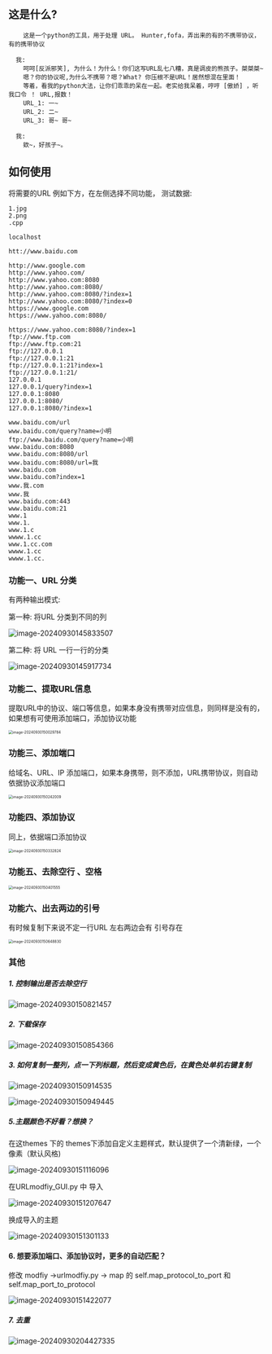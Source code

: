 ## 这是什么?

```text
    这是一个python的工具，用于处理 URL。 Hunter,fofa，弄出来的有的不携带协议，有的携带协议
  
  我: 
  	呵呵[反派邪笑], 为什么！为什么！你们这写URL乱七八糟，真是调皮的熊孩子。桀桀桀~
  	嗯？你的协议呢,为什么不携带？嗯？What? 你压根不是URL！居然想混在里面！
    等着，看我的python大法，让你们乖乖的呆在一起。老实给我呆着，哼哼 [傲娇] ，听我口令 ！ URL,报数！
    URL_1: 一~
    URL_2: 二~
    URL_3: 哥~ 哥~
  
  我:
  	欸~，好孩子~。
```

## 如何使用

将需要的URL 例如下方，在左侧选择不同功能， 测试数据:

```text
1.jpg
2.png
.cpp

localhost

htt://www.baidu.com

http://www.google.com
http://www.yahoo.com/
http://www.yahoo.com:8080
http://www.yahoo.com:8080/
http://www.yahoo.com:8080/?index=1
http://www.yahoo.com:8080/?index=0
https://www.google.com
https://www.yahoo.com:8080/
 
https://www.yahoo.com:8080/?index=1
ftp://www.ftp.com
ftp://www.ftp.com:21
ftp://127.0.0.1
ftp://127.0.0.1:21
ftp://127.0.0.1:21?index=1
ftp://127.0.0.1:21/
127.0.0.1
127.0.0.1/query?index=1
127.0.0.1:8080
127.0.0.1:8080/
127.0.0.1:8080/?index=1

www.baidu.com/url
www.baidu.com/query?name=小明
ftp://www.baidu.com/query?name=小明
www.baidu.com:8080
www.baidu.com:8080/url
www.baidu.com:8080/url=我
www.baidu.com
www.baidu.com?index=1
www.我.com
www.我
www.baidu.com:443
www.baidu.com:21
www.1
www.1.
www.1.c
wwww.1.cc
www.1.cc.com
wwww.1.cc
wwww.1.cc.

```

### 功能一、URL 分类

有两种输出模式:

第一种:  将URL 分类到不同的列

![image-20240930145833507](./image-20240930145833507.png)

第二种: 将 URL 一行一行的分类

![image-20240930145917734](./image-20240930145917734.png)

### 功能二、提取URL信息

提取URL中的协议、端口等信息，如果本身没有携带对应信息，则同样是没有的，如果想有可使用添加端口，添加协议功能

<img src="./image-20240930150029784.png" alt="image-20240930150029784" style="zoom:50%;" />

### 功能三、添加端口

给域名、URL、IP 添加端口，如果本身携带，则不添加，URL携带协议，则自动依据协议添加端口

<img src="./image-20240930150242009.png" alt="image-20240930150242009" style="zoom:50%;" />

### 功能四、添加协议

同上，依据端口添加协议

<img src="./image-20240930150332824.png" alt="image-20240930150332824" style="zoom:50%;" />

### 功能五、去除空行 、空格

<img src="./image-20240930150401555.png" alt="image-20240930150401555" style="zoom:50%;" />

### 功能六、出去两边的引号

有时候复制下来说不定一行URL 左右两边会有 引号存在

<img src="./image-20240930150648830.png" alt="image-20240930150648830" style="zoom:50%;" />



### 其他

##### 1. 控制输出是否去除空行

![image-20240930150821457](./image-20240930150821457.png)

##### 2. 下载保存

![image-20240930150854366](./image-20240930150854366.png)

##### 3. 如何复制一整列，点一下列标题，然后变成黄色后，在黄色处单机右键复制

![image-20240930150914535](./image-20240930150914535.png)

![image-20240930150949445](./image-20240930150949445.png)

##### 5.主题颜色不好看？想换？

在这themes 下的 themes下添加自定义主题样式，默认提供了一个清新绿，一个像素（默认风格)

![image-20240930151116096](./image-20240930151116096.png)

在URLmodfiy_GUI.py 中 导入

![image-20240930151207647](./image-20240930151207647.png)

换成导入的主题

![image-20240930151301133](./image-20240930151301133.png)

#### 6. 想要添加端口、添加协议时，更多的自动匹配？

修改 modfiy ->urlmodfiy.py -> map 的 self.map_protocol_to_port 和 self.map_port_to_protocol

![image-20240930151422077](./image-20240930151422077.png)

##### 7. 去重

![image-20240930204427335](./image-20240930204427335.png) 
